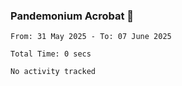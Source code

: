### Pandemonium Acrobat 🤸

<!--START_SECTION:waka-->

```all_time
From: 31 May 2025 - To: 07 June 2025

Total Time: 0 secs

No activity tracked
```

<!--END_SECTION:waka-->
